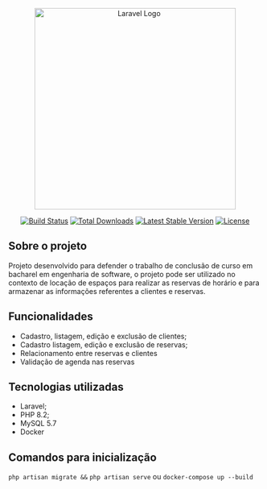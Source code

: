 <p align="center"><a href="https://laravel.com" target="_blank"><img src="https://raw.githubusercontent.com/laravel/art/master/logo-lockup/5%20SVG/2%20CMYK/1%20Full%20Color/laravel-logolockup-cmyk-red.svg" width="400" alt="Laravel Logo"></a></p>

<p align="center">
<a href="https://github.com/laravel/framework/actions"><img src="https://github.com/laravel/framework/workflows/tests/badge.svg" alt="Build Status"></a>
<a href="https://packagist.org/packages/laravel/framework"><img src="https://img.shields.io/packagist/dt/laravel/framework" alt="Total Downloads"></a>
<a href="https://packagist.org/packages/laravel/framework"><img src="https://img.shields.io/packagist/v/laravel/framework" alt="Latest Stable Version"></a>
<a href="https://packagist.org/packages/laravel/framework"><img src="https://img.shields.io/packagist/l/laravel/framework" alt="License"></a>
</p>

## Sobre o projeto

Projeto desenvolvido para defender o trabalho de conclusão de curso em bacharel em engenharia de software, o projeto pode ser utilizado no contexto de locação de espaços para realizar as reservas de horário e para armazenar as informações referentes a clientes e reservas.

## Funcionalidades

- Cadastro, listagem, edição e exclusão de clientes;
- Cadastro listagem, edição e exclusão de reservas;
- Relacionamento entre reservas e clientes
- Validação de agenda nas reservas

## Tecnologias utilizadas
- Laravel;
- PHP 8.2;
- MySQL 5.7
- Docker

## Comandos para inicialização
`php artisan migrate &&`
`php artisan serve`
ou
`docker-compose up --build`
